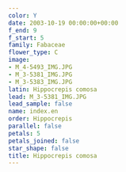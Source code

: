 ```yaml
---
color: Y
date: 2003-10-19 00:00:00+00:00
f_end: 9
f_start: 5
family: Fabaceae
flower_type: C
image:
- M_4-5493_IMG.JPG
- M_3-5381_IMG.JPG
- M_3-5383_IMG.JPG
latin: Hippocrepis comosa
lead: M_3-5381_IMG.JPG
lead_sample: false
name: index.en
order: Hippocrepis
parallel: false
petals: 5
petals_joined: false
star_shape: false
title: Hippocrepis comosa
---
```

